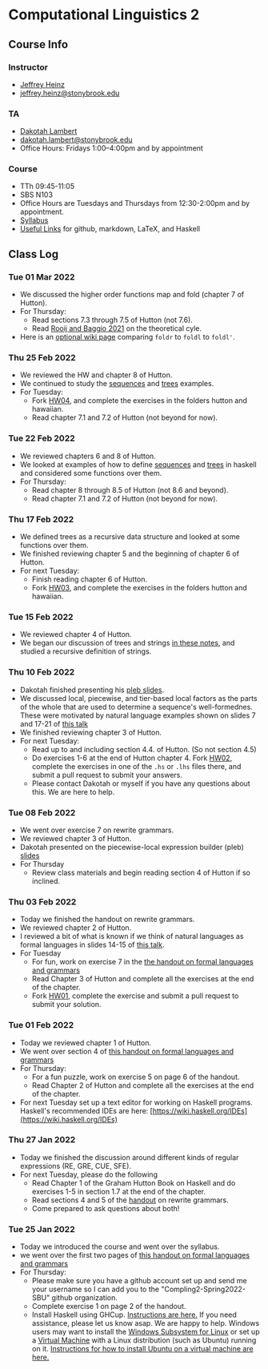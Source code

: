 # Computational Linguistics 2

## Course Info

### Instructor
- [Jeffrey Heinz](https://jeffreyheinz.net)
- jeffrey.heinz@stonybrook.edu

### TA
- [Dakotah Lambert](https://vvulpes0.github.io/)
- dakotah.lambert@stonybrook.edu
- Office Hours: Fridays 1:00–4:00pm and by appointment

### Course
- TTh 09:45-11:05
- SBS N103
- Office Hours are Tuesdays and Thursdays from 12:30-2:00pm and by appointment.
- [Syllabus](syllabus-compling2-LIN637-22S-Heinz.pdf)
- [Useful Links](UsefulLinks.md) for github, markdown, LaTeX, and Haskell

## Class Log

### Tue 01 Mar 2022

- We discussed the higher order functions map and fold (chapter 7 of Hutton).
- For Thursday:
  - Read sections 7.3 through 7.5 of Hutton (not 7.6).
  - Read [Rooij and Baggio 2021](readings/RooijBaggio2021.pdf) on
       the theoretical cyle.
- Here is an [optional wiki
  page](https://wiki.haskell.org/Foldr_Foldl_Foldl') comparing
  `foldr` to `foldl` to `foldl'`.

### Thu 25 Feb 2022

- We reviewed the HW and chapter 8 of Hutton.
- We continued to study the [sequences](code/strings.lhs)
  and [trees](code/trees.lhs) examples.
- For Tuesday:
  - Fork [HW04](https://github.com/Compling2-Spring2022-SBU/HW04), and
	complete the exercises in the folders hutton and hawaiian.
  - Read chapter 7.1 and 7.2 of Hutton (not beyond for now).

### Tue 22 Feb 2022

- We reviewed chapters 6 and 8 of Hutton.
- We looked at examples of how to define [sequences](code/strings.lhs)
  and [trees](code/trees.lhs) in haskell and considered some functions over
  them.
- For Thursday:
  - Read chapter 8 through 8.5 of Hutton (not 8.6 and beyond).
  - Read chapter 7.1 and 7.2 of Hutton (not beyond for now).

### Thu 17 Feb 2022

- We defined trees as a recursive data structure and looked at some
  functions over them.
- We finished reviewing chapter 5 and the beginning of chapter 6 of Hutton.
- For next Tuesday:
  - Finish reading chapter 6 of Hutton.
  - Fork [HW03](https://github.com/Compling2-Spring2022-SBU/HW03), and
	complete the exercises in the folders hutton and hawaiian.

### Tue 15 Feb 2022

- We reviewed chapter 4 of Hutton.
- We began our discussion of trees and strings [in these
  notes](readings/chap01-02.pdf), and studied a recursive definition
  of strings.

### Thu 10 Feb 2022

- Dakotah finished presenting his [pleb slides](readings/pleb.pdf).
- We discussed local, piecewise, and tier-based local factors as the
  parts of the whole that are used to determine a sequence's
  well-formednes. These were motivated by natural language examples
  shown on slides 7 and 17-21 of [this
  talk](readings/oxford-typology-computation.beamer.pdf)
- We finished reviewing chapter 3 of Hutton.
- For next Tuesday:
  - Read up to and including section 4.4. of Hutton. (So not section 4.5)
  - Do exercises 1-6 at the end of Hutton chapter 4. Fork
	[HW02](https://github.com/Compling2-Spring2022-SBU/HW02), complete
	the exercises in one of the `.hs` or `.lhs` files there, and
	submit a pull request to submit your answers.
  - Please contact Dakotah or myself if you have any questions about
	this. We are here to help.

### Tue 08 Feb 2022

- We went over exercise 7 on rewrite grammars.
- We reviewed chapter 3 of Hutton.
- Dakotah presented on the piecewise-local expression builder (pleb)
  [slides](readings/pleb.pdf)
- For Thursday
  - Review class materials and begin reading section 4 of Hutton if so inclined.

### Thu 03 Feb 2022

- Today we finished the handout on rewrite grammars.
- We reviewed chapter 2 of Hutton.
- I reviewed a bit of what is known if we think of natural languages
  as formal languages in slides 14-15 of [this
  talk](readings/umcp-cogsci-may2010.beamer.pdf).
- For Tuesday
  - For fun, work on exercise 7 in the [the handout on formal
  languages and grammars](readings/rewrite-grammars.pdf)
  - Read Chapter 3 of Hutton and complete all the exercises at the end
	of the chapter.
  - Fork [HW01](https://github.com/Compling2-Spring2022-SBU/HW01),
	complete the exercise and submit a pull request to submit your
	solution.

### Tue 01 Feb 2022

- Today we reviewed chapter 1 of Hutton.
- We went over section 4 of [this handout on formal
  languages and grammars](readings/rewrite-grammars.pdf)
- For Thursday:
  - For a fun puzzle, work on exercise 5 on page 6 of the handout.
  - Read Chapter 2 of Hutton and complete all the exercises at the end
	of the chapter.
- For next Tuesday set up a text editor for working on Haskell
  programs. Haskell's recommended IDEs are here:
  [https://wiki.haskell.org/IDEs](https://wiki.haskell.org/IDEs)

### Thu 27 Jan 2022

- Today we finished the discussion around different kinds of regular
  expressions (RE, GRE, CUE, SFE).
- For next Tuesday, please do the following
  - Read Chapter 1 of the Graham Hutton Book on Haskell and do
	exercises 1-5 in section 1.7 at the end of the chapter.
  - Read sections 4 and 5 of the
	[handout](readings/rewrite-grammars.pdf) on rewrite grammars.
  - Come prepared to ask questions about both!

### Tue 25 Jan 2022

- Today we introduced the course and went over the syllabus.
- we went over the first two pages of [this handout on formal
  languages and grammars](readings/rewrite-grammars.pdf)
- For Thursday:
  - Please make sure you have a github account set up and send me your
	username so I can add you to the "Compling2-Spring2022-SBU" github
	organization.
  - Complete exercise 1 on page 2 of the handout.
  - Install Haskell using GHCup. [Instructions are
	here.](https://www.haskell.org/ghcup/) If you need assistance,
	please let us know asap. We are happy to help. Windows users may
	want to install the [Windows Subsystem for
	Linux](https://docs.microsoft.com/en-us/windows/wsl/) or set up a
	[Virtual Machine](https://www.virtualbox.org/) with a Linux
	distribution (such as Ubuntu) running on it. [Instructions for how
	to install Ubuntu on a virtual machine are
	here.](https://ubuntu.com/tutorials/how-to-run-ubuntu-desktop-on-a-virtual-machine-using-virtualbox#1-overview)

